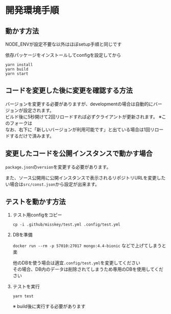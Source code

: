 開発環境手順
================================================================

## 動かす方法

NODE_ENVが設定不要な以外はほぼsetup手順と同じです

依存パッケージをインストールしてconfigを設定してから
```
yarn install
yarn build
yarn start
```

## コードを変更した後に変更を確認する方法

バージョンを変更する必要がありますが、developmentの場合は自動的にバージョンが設定されます。  
ビルド後に5秒開けて2回リロードすれば必ずクライアントが更新されます。 ※このフォークは  
なお、右下に「新しいバージョンが利用可能です」と出ている場合は1回リロードするだけで済みます。

## 変更したコードを公開インスタンスで動かす場合

`package.json`の`version`を変更する必要があります。

また、ソース公開用に公開インスタンスで表示されるリポジトリURLを変更したい場合は`src/const.json`から設定が出来ます。

## テストを動かす方法

1. テスト用configをコピー

	`cp -i .github/misskey/test.yml .config/test.yml`

2. DBを準備

	`docker run --rm -p 57010:27017 mongo:4.4-bionic` などで上げてしまうと楽  
	
	他のDBを使う場合は適宜`.config/test.yml`を変更してください  
	その場合、DB内のデータは削除されてしまうため専用のDBを使用してください

3. テストを実行

	`yarn test`

	※ build後に実行する必要があります


